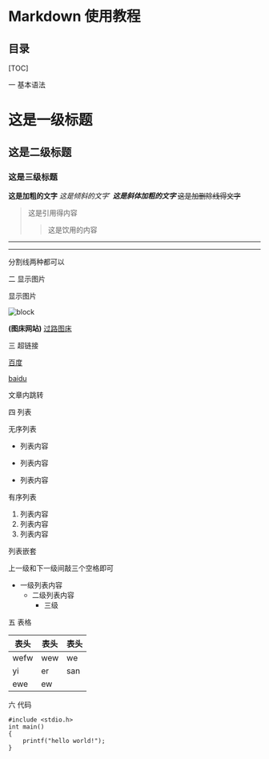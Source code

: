 # Markdown 使用教程
## 目录
[TOC]


一 基本语法

# 这是一级标题
## 这是二级标题
### 这是三级标题

**这是加粗的文字**
*这是倾斜的文字*`
***这是斜体加粗的文字***
~~这是加删除线得文字~~
>这是引用得内容
>>这是饮用的内容
---
***
分割线两种都可以
 
二 显示图片

显示图片

![block](https://gimg2.baidu.com/image_search/src=http%3A%2F%2Fa4.att.hudong.com%2F27%2F67%2F01300000921826141299672233506.jpg&refer=http%3A%2F%2Fa4.att.hudong.com&app=2002&size=f9999,10000&q=a80&n=0&g=0n&fmt=jpeg?sec=1612084065&t=44e300ee6c7a9e6259c30912077e6666 "dog")


**(图床网站)**
[过路图床](https://imgchr.com/)


三 超链接

[百度](http://baidu.com)

<a href="http://baidu.com" target="_blank">baidu</a>

文章内跳转



四 列表

无序列表

- 列表内容
+ 列表内容
* 列表内容

有序列表

1. 列表内容
2. 列表内容
3. 列表内容

列表嵌套

上一级和下一级间敲三个空格即可

- 一级列表内容
    - 二级列表内容
        - 三级

五 表格

表头|表头|表头
---|---|---|
wefw|wew|we|
yi |er|san
ewe|ew|

六 代码

```
#include <stdio.h>
int main()
{
    printf("hello world!");
}
```


